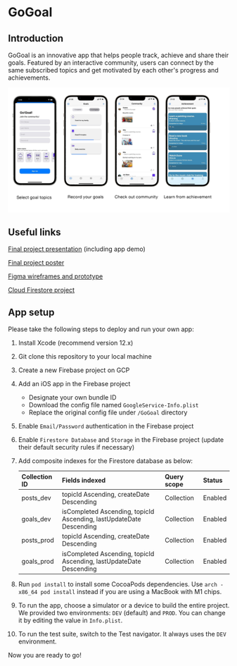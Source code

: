 # GoGoal
## Introduction

GoGoal is an innovative app that helps people track, achieve and share their goals. Featured by an interactive community, users can connect by the same subscribed topics and get motivated by each other's progress and achievements.

<p float="middle">
<img src="https://github.com/coderballer/GoGoal-CMU67743/blob/main/Screenshot.jpg" alt="Architecture" width="1500" />
</p>

## Useful links

[Final project presentation](https://docs.google.com/presentation/d/1SRsgQ4quoIOuaUlc-RLGU8klx2Eesj9jjpp4KJIZx5U/edit?usp=sharing) (including app demo)

[Final project poster](https://drive.google.com/file/d/1HOKqadc8QaHQm11j3liEKsnSTrIhLoSs/view?usp=sharing)

[Figma wireframes and prototype](https://www.figma.com/file/BJBHb090zgX1U1znavqm7e/GoGoal!?node-id=0%3A1)

[Cloud Firestore project](https://console.firebase.google.com/u/0/project/gogoal-ea98f/overview)

## App setup

Please take the following steps to deploy and run your own app:

1. Install Xcode (recommend version 12.x)

2. Git clone this repository to your local machine

3. Create a new Firebase project on GCP

4. Add an iOS app in the Firebase project

   + Designate your own bundle ID
   + Download the config file named `GoogleService-Info.plist`
   + Replace the original config file under `/GoGoal` directory

5. Enable `Email/Password` authentication in the Firebase project

6. Enable `Firestore Database` and `Storage` in the Firebase project (update their default security rules if necessary)

7. Add composite indexes for the Firestore database as below:

   | Collection ID | Fields indexed                                               | Query scope | Status  |
   | :------------ | :----------------------------------------------------------- | :---------- | :------ |
   | posts_dev     | topicId Ascending, createDate Descending                     | Collection  | Enabled |
   | goals_dev     | isCompleted Ascending, topicId Ascending, lastUpdateDate Descending | Collection  | Enabled |
   | posts_prod    | topicId Ascending, createDate Descending                     | Collection  | Enabled |
   | goals_prod    | isCompleted Ascending, topicId Ascending, lastUpdateDate Descending | Collection  | Enabled |

8. Run `pod install` to install some CocoaPods dependencies. Use `arch -x86_64 pod install` instead if you are using a MacBook with M1 chips.

9. To run the app, choose a simulator or a device to build the entire project. We provided two environments: `DEV` (default) and `PROD`. You can change it by editing the value in `Info.plist`.

10. To run the test suite, switch to the Test navigator. It always uses the `DEV` environment.

Now you are ready to go!
